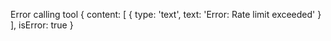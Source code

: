Error calling tool {
  content: [ { type: 'text', text: 'Error: Rate limit exceeded' } ],
  isError: true
}
